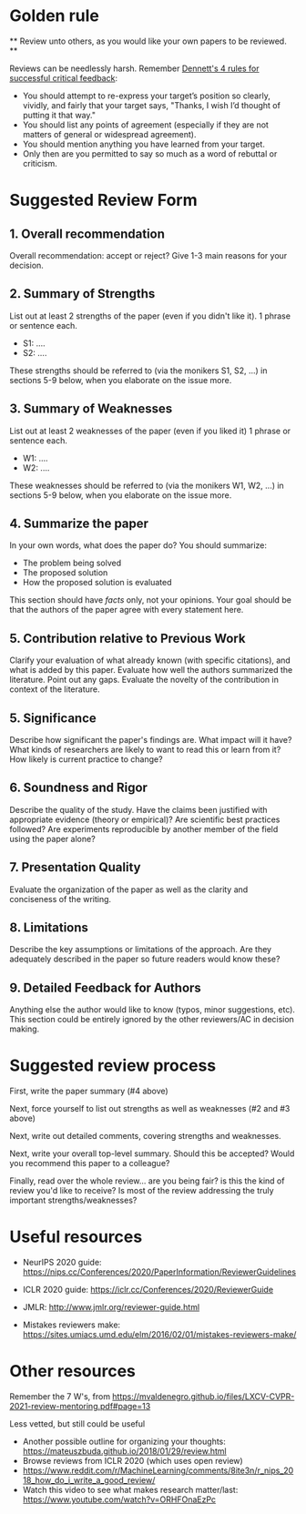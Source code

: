 # Golden rule

** Review unto others, as you would like your own papers to be reviewed. **

Reviews can be needlessly harsh. Remember [Dennett's 4 rules for successful critical feedback](https://www.themarginalian.org/2014/03/28/daniel-dennett-rapoport-rules-criticism/):

* You should attempt to re-express your target’s position so clearly, vividly, and fairly that your target says, "Thanks, I wish I’d thought of putting it that way."
* You should list any points of agreement (especially if they are not matters of general or widespread agreement).
* You should mention anything you have learned from your target.
* Only then are you permitted to say so much as a word of rebuttal or criticism.

# Suggested Review Form

## 1. Overall recommendation

Overall recommendation: accept or reject?
Give 1-3 main reasons for your decision.

## 2. Summary of Strengths

List out at least 2 strengths of the paper (even if you didn't like it).
1 phrase or sentence each.

- S1: ....
- S2: ....

These strengths should be referred to (via the monikers S1, S2, ...) in sections 5-9 below, when you elaborate on the issue more.

## 3. Summary of Weaknesses

List out at least 2 weaknesses of the paper (even if you liked it)
1 phrase or sentence each.

- W1: ....
- W2: ....

These weaknesses should be referred to (via the monikers W1, W2, ...) in sections 5-9 below, when you elaborate on the issue more.

## 4. Summarize the paper 

In your own words, what does the paper do? 
You should summarize:
- The problem being solved
- The proposed solution
- How the proposed solution is evaluated

This section should have *facts* only, not your opinions.
Your goal should be that the authors of the paper agree with every statement here.

## 5. Contribution relative to Previous Work

Clarify your evaluation of what already known (with specific citations), and what is added by this paper.
Evaluate how well the authors summarized the literature. Point out any gaps.
Evaluate the novelty of the contribution in context of the literature.

## 5. Significance

Describe how significant the paper's findings are. What impact will it have?
What kinds of researchers are likely to want to read this or learn from it? How likely is current practice to change?

## 6. Soundness and Rigor

Describe the quality of the study.
Have the claims been justified with appropriate evidence (theory or empirical)?
Are scientific best practices followed?
Are experiments reproducible by another member of the field using the paper alone?

## 7. Presentation Quality

Evaluate the organization of the paper as well as the clarity and conciseness of the writing.

## 8. Limitations

Describe the key assumptions or limitations of the approach.
Are they adequately described in the paper so future readers would know these?

## 9. Detailed Feedback for Authors

Anything else the author would like to know (typos, minor suggestions, etc).
This section could be entirely ignored by the other reviewers/AC in decision making.


# Suggested review process

First, write the paper summary (#4 above)

Next, force yourself to list out strengths as well as weaknesses (#2 and #3 above)

Next, write out detailed comments, covering strengths and weaknesses.

Next, write your overall top-level summary. Should this be accepted? Would you recommend this paper to a colleague?

Finally, read over the whole review... are you being fair? is this the kind of review you'd like to receive? Is most of the review addressing the truly important strengths/weaknesses?


# Useful resources

* NeurIPS 2020 guide: <https://nips.cc/Conferences/2020/PaperInformation/ReviewerGuidelines>
* ICLR 2020 guide: <https://iclr.cc/Conferences/2020/ReviewerGuide>
* JMLR: <http://www.jmlr.org/reviewer-guide.html>

* Mistakes reviewers make: <https://sites.umiacs.umd.edu/elm/2016/02/01/mistakes-reviewers-make/>

# Other resources

Remember the 7 W's, from <https://mvaldenegro.github.io/files/LXCV-CVPR-2021-review-mentoring.pdf#page=13>


Less vetted, but still could be useful

* Another possible outline for organizing your thoughts: <https://mateuszbuda.github.io/2018/01/29/review.html>
* Browse reviews from ICLR 2020 (which uses open review)
* <https://www.reddit.com/r/MachineLearning/comments/8ite3n/r_nips_2018_how_do_i_write_a_good_review/>
* Watch this video to see what makes research matter/last: <https://www.youtube.com/watch?v=ORHFOnaEzPc>
